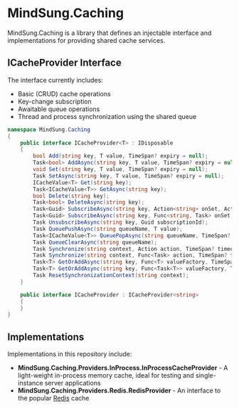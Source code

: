 # MindSung.Caching
MindSung.Caching is a library that defines an injectable interface and implementations for providing shared cache services.
## **ICacheProvider** Interface
The interface currently includes:
* Basic (CRUD) cache operations
* Key-change subscription
* Awaitable queue operations
* Thread and process synchronization using the shared queue
```C#
namespace MindSung.Caching
{
    public interface ICacheProvider<T> : IDisposable
    {
        bool Add(string key, T value, TimeSpan? expiry = null);
        Task<bool> AddAsync(string key, T value, TimeSpan? expiry = null);
        void Set(string key, T value, TimeSpan? expiry = null);
        Task SetAsync(string key, T value, TimeSpan? expiry = null);
        ICacheValue<T> Get(string key);
        Task<ICacheValue<T>> GetAsync(string key);
        bool Delete(string key);
        Task<bool> DeleteAsync(string key);
        Task<Guid> SubscribeAsync(string key, Action<string> onSet, Action<string> onDelete);
        Task<Guid> SubscribeAsync(string key, Func<string, Task> onSet, Func<string, Task> onDelete);
        Task UnsubscribeAsync(string key, Guid subscriptionId);
        Task QueuePushAsync(string queueName, T value);
        Task<ICacheValue<T>> QueuePopAsync(string queueName, TimeSpan? timeout = null);
        Task QueueClearAsync(string queueName);
        Task Synchronize(string context, Action action, TimeSpan? timeout = null, int maxConcurrent = 1);
        Task Synchronize(string context, Func<Task> action, TimeSpan? timeout = null, int maxConcurrent = 1);
        Task<T> GetOrAddAsync(string key, Func<T> valueFactory, TimeSpan? expiry = null, TimeSpan? syncTimeout = null);
        Task<T> GetOrAddAsync(string key, Func<Task<T>> valueFactory, TimeSpan? expiry = null, TimeSpan? syncTimeout = null);
        Task ResetSynchronizationContext(string context);
    }

    public interface ICacheProvider : ICacheProvider<string>
    {
    }
}
```
## Implementations
Implementations in this repository include:
* **MindSung.Caching.Providers.InProcess.InProcessCacheProvider** - A light-weight in-process memory cache, ideal for testing and single-instance server applications
* **MindSung.Caching.Providers.Redis.RedisProvider** - An interface to the popular [Redis](https://redis.io/) cache
